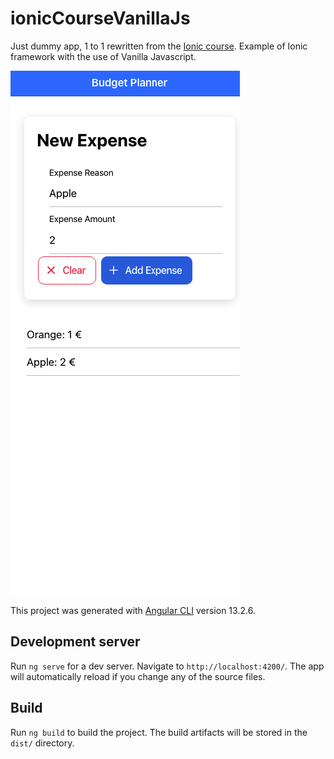 # ionicCourseVanillaJs

Just dummy app, 1 to 1 rewritten from the [Ionic course](https://www.udemy.com/course/ionic-2-the-practical-guide-to-building-ios-android-apps/?utm_source=adwords&utm_medium=udemyads&utm_campaign=LongTail-New_la.EN_cc.ROWMTA-B&utm_content=deal4584&utm_term=_._ag_98771201205_._ad_533999956744_._kw__._de_c_._dm__._pl__._ti_dsa-1007766171312_._li_9062586_._pd__._&matchtype=&gclid=Cj0KCQjw7KqZBhCBARIsAI-fTKLLkV6GTRR0oOdcs0dyqZ6cIsCHHW8Cm_3PlBxyiRRY0J3CD9S2H-EaAsu9EALw_wcB). Example of Ionic framework with the use of Vanilla Javascript.

![Rewritten app from Ionic course.](ionicCourseVanillaJs.png)

This project was generated with [Angular CLI](https://github.com/angular/angular-cli) version 13.2.6.

## Development server

Run `ng serve` for a dev server. Navigate to `http://localhost:4200/`. The app will automatically reload if you change any of the source files.

## Build

Run `ng build` to build the project. The build artifacts will be stored in the `dist/` directory.
